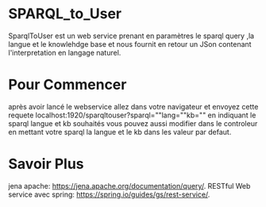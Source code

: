 # SPARQL_to_User
SparqlToUser est un web service prenant en paramètres le sparql query ,la langue et le knowlehdge base et nous fournit en retour un  JSon contenant l'interpretation en langage naturel.


# Pour Commencer 
après avoir lancé le webservice allez dans votre navigateur et envoyez cette requete localhost:1920/sparqltouser?sparql=""lang=""kb="" en indiquant le sparql langue et kb souhaités
vous pouvez aussi modifier dans le controleur en mettant votre sparql la langue et le kb dans les valeur par defaut.

# Savoir Plus
jena apache: https://jena.apache.org/documentation/query/.
RESTful Web service avec spring: https://spring.io/guides/gs/rest-service/.

